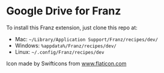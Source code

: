 # Google Drive for Franz

To install this Franz extension, just clone this repo at:

- Mac: `~/Library/Application Support/Franz/recipes/dev/`
- Windows: `%appdata%/Franz/recipes/dev/`
- Linux: `~/.config/Franz/recipes/dev`

Icon made by Swifticons from www.flaticon.com
